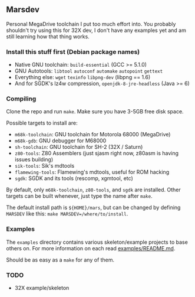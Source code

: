 ## Marsdev

Personal MegaDrive toolchain I put too much effort into.
You probably shouldn't try using this for 32X dev, 
I don't have any examples yet and am still learning how that thing works.


### Install this stuff first (Debian package names)

 * Native GNU toolchain: `build-essential` (GCC >= 5.1.0)
 * GNU Autotools: `libtool` `autoconf` `automake` `autopoint` `gettext`
 * Everything else: `wget` `texinfo` `libpng-dev` (libpng == 1.6)
 * And for SGDK's lz4w compression, `openjdk-8-jre-headless` (Java >= 6)


### Compiling

Clone the repo and run `make`. Make sure you have 3-5GB free disk space.

Possible targets to install are:
 * `m68k-toolchain`: GNU toolchain for Motorola 68000 (MegaDrive)
 * `m68k-gdb`: GNU debugger for M68000
 * `sh-toolchain`: GNU toolchain for SH-2 (32X / Saturn)
 * `z80-tools`: Z80 Assemblers (just sjasm right now, z80asm is having issues building)
 * `sik-tools`: Sik's mdtools
 * `flamewing-tools`: Flamewing's mdtools, useful for ROM hacking
 * `sgdk`: SGDK and its tools (rescomp, xgmtool, etc)

By default, only `m68k-toolchain`, `z80-tools`, and `sgdk` are installed.
Other targets can be built whenever, just type the name after `make`.

The default install path is `${HOME}/mars`, but can be changed by defining `MARSDEV`
like this: `make MARSDEV=/where/to/install`.


### Examples

The `examples` directory contains various skeleton/example projects to base others on.
For more information on each read [examples/README.md](examples/README.md).

Should be as easy as a `make` for any of them.


### TODO

 * 32X example/skeleton
